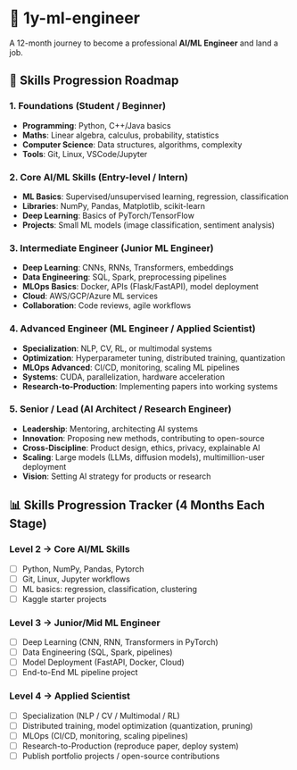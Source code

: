 # 📘 1y-ml-engineer
A 12-month journey to become a professional **AI/ML Engineer** and land a job.

## 🚦 Skills Progression Roadmap

### **1. Foundations (Student / Beginner)**
- **Programming**: Python, C++/Java basics  
- **Maths**: Linear algebra, calculus, probability, statistics  
- **Computer Science**: Data structures, algorithms, complexity  
- **Tools**: Git, Linux, VSCode/Jupyter  

### **2. Core AI/ML Skills (Entry-level / Intern)**
- **ML Basics**: Supervised/unsupervised learning, regression, classification  
- **Libraries**: NumPy, Pandas, Matplotlib, scikit-learn  
- **Deep Learning**: Basics of PyTorch/TensorFlow  
- **Projects**: Small ML models (image classification, sentiment analysis)  

### **3. Intermediate Engineer (Junior ML Engineer)**
- **Deep Learning**: CNNs, RNNs, Transformers, embeddings  
- **Data Engineering**: SQL, Spark, preprocessing pipelines  
- **MLOps Basics**: Docker, APIs (Flask/FastAPI), model deployment  
- **Cloud**: AWS/GCP/Azure ML services  
- **Collaboration**: Code reviews, agile workflows  

### **4. Advanced Engineer (ML Engineer / Applied Scientist)**
- **Specialization**: NLP, CV, RL, or multimodal systems  
- **Optimization**: Hyperparameter tuning, distributed training, quantization  
- **MLOps Advanced**: CI/CD, monitoring, scaling ML pipelines  
- **Systems**: CUDA, parallelization, hardware acceleration  
- **Research-to-Production**: Implementing papers into working systems  

### **5. Senior / Lead (AI Architect / Research Engineer)**
- **Leadership**: Mentoring, architecting AI systems  
- **Innovation**: Proposing new methods, contributing to open-source  
- **Cross-Discipline**: Product design, ethics, privacy, explainable AI  
- **Scaling**: Large models (LLMs, diffusion models), multimillion-user deployment  
- **Vision**: Setting AI strategy for products or research  

## 📊 Skills Progression Tracker (4 Months Each Stage)

### Level 2 → Core AI/ML Skills
- [ ] Python, NumPy, Pandas, Pytorch
- [ ] Git, Linux, Jupyter workflows
- [ ] ML basics: regression, classification, clustering  
- [ ] Kaggle starter projects  

### Level 3 → Junior/Mid ML Engineer
- [ ] Deep Learning (CNN, RNN, Transformers in PyTorch)  
- [ ] Data Engineering (SQL, Spark, pipelines)  
- [ ] Model Deployment (FastAPI, Docker, Cloud)  
- [ ] End-to-End ML pipeline project  

### Level 4 → Applied Scientist
- [ ] Specialization (NLP / CV / Multimodal / RL)  
- [ ] Distributed training, model optimization (quantization, pruning)  
- [ ] MLOps (CI/CD, monitoring, scaling pipelines)  
- [ ] Research-to-Production (reproduce paper, deploy system)  
- [ ] Publish portfolio projects / open-source contributions  
